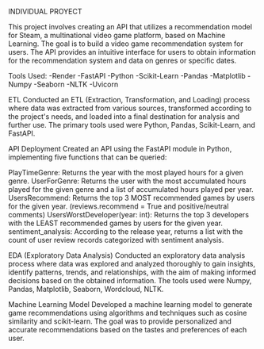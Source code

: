 INDIVIDUAL PROYECT

This project involves creating an API that utilizes a recommendation model for Steam, a multinational video game platform, based on Machine Learning. The goal is to build a video game recommendation system for users. The API provides an intuitive interface for users to obtain information for the recommendation system and data on genres or specific dates.

Tools Used:
-Render
-FastAPI
-Python
-Scikit-Learn
-Pandas
-Matplotlib
-Numpy
-Seaborn
-NLTK
-Uvicorn

ETL
Conducted an ETL (Extraction, Transformation, and Loading) process where data was extracted from various sources, transformed according to the project's needs, and loaded into a final destination for analysis and further use. The primary tools used were Python, Pandas, Scikit-Learn, and FastAPI.

API Deployment
Created an API using the FastAPI module in Python, implementing five functions that can be queried:

PlayTimeGenre: Returns the year with the most played hours for a given genre. 
UserForGenre: Returns the user with the most accumulated hours played for the given genre and a list of accumulated hours played per year.
UsersRecommend: Returns the top 3 MOST recommended games by users for the given year. (reviews.recommend = True and positive/neutral comments) 
UsersWorstDeveloper(year: int): Returns the top 3 developers with the LEAST recommended games by users for the given year.
sentiment_analysis: According to the release year, returns a list with the count of user review records categorized with sentiment analysis. 

EDA (Exploratory Data Analysis)
Conducted an exploratory data analysis process where data was explored and analyzed thoroughly to gain insights, identify patterns, trends, and relationships, with the aim of making informed decisions based on the obtained information. The tools used were Numpy, Pandas, Matplotlib, Seaborn, Wordcloud, NLTK.

Machine Learning Model
Developed a machine learning model to generate game recommendations using algorithms and techniques such as cosine similarity and scikit-learn. The goal was to provide personalized and accurate recommendations based on the tastes and preferences of each user.
